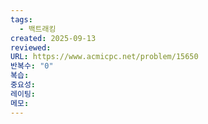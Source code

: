 ```yaml
---
tags:
  - 백트래킹
created: 2025-09-13
reviewed:
URL: https://www.acmicpc.net/problem/15650
반복수: "0"
복습:
중요성:
레이팅:
메모:
---
```

